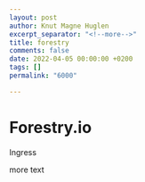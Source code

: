 ```yaml
---
layout: post
author: Knut Magne Huglen
excerpt_separator: "<!--more-->"
title: forestry
comments: false
date: 2022-04-05 00:00:00 +0200
tags: []
permalink: "6000"

---
```

# Forestry.io

Ingress

<!--more-->

more text